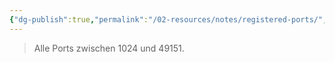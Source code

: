 ```yaml
---
{"dg-publish":true,"permalink":"/02-resources/notes/registered-ports/","tags":["netzwerk/ip/ipv4","netzwerk/protocol"]}
---
```


>Alle Ports zwischen 1024 und 49151.